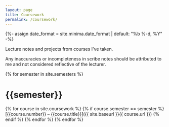 ```yaml
---
layout: page
title: Coursework
permalink: /coursework/
---
```


{%- assign date_format = site.minima.date_format | default: "%b %-d, %Y" -%}

Lecture notes and projects from courses I've taken.

Any inaccuracies or incompleteness in scribe notes should be attributed to me
and not considered reflective of the lecturer.

{% for semester in site.semesters %}
# {{semester}}
{% for course in site.coursework %}
{% if course.semester == semester %}
  [{{course.number}} &ndash; {{course.title}}]({{ site.baseurl }}{{ course.url }})
{% endif %}
{% endfor %}
{% endfor %}
